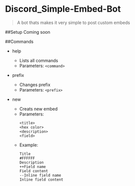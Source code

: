 # Discord_Simple-Embed-Bot

>A bot thats makes it very simple to post custom embeds

##Setup
Coming soon

##Commands
* help
  * Lists all commands
  * Parameters: `<command>`

* prefix
  * Changes prefix
  * Parameters: `<prefix>`
    
* new
  * Creats new embed
  * Parameters:
    ```
    <title>
    <hex color>
    <description>
    <field>
    ```
  * Example:
    ```
    Title
    #FFFFFF
    Description
    ++Field name
    Field content
    --Inline field name
    Inline field content
    ```
